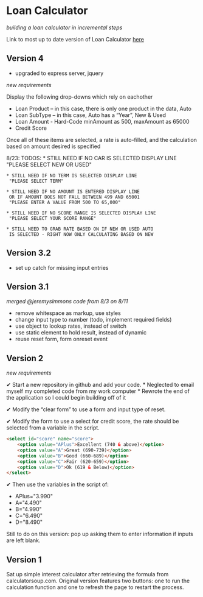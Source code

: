 # Loan Calculator 
*building a loan calculator in incremental steps*

Link to most up to date version of Loan Calculator [here](https://missjody.github.io/loan_calculator/)

## Version 4

* upgraded to express server, jquery

*new requirements*

Display the following drop-downs which rely on eachother
  * Loan Product – in this case, there is only one product in the data, Auto
  * Loan SubType – in this case, Auto has a “Year”, New & Used
  * Loan Amount - Hard-Code minAmount as 500, maxAmount as 65000
  * Credit Score
  
Once all of these items are selected, a rate is auto-filled, and the calculation based on amount desired is specified

8/23: TODOS:
    * STILL NEED IF NO CAR IS SELECTED DISPLAY LINE
     "PLEASE SELECT NEW OR USED"

    * STILL NEED IF NO TERM IS SELECTED DISPLAY LINE
     "PLEASE SELECT TERM"

    * STILL NEED IF NO AMOUNT IS ENTERED DISPLAY LINE
     OR IF AMOUNT DOES NOT FALL BETWEEN 499 AND 65001
     "PLEASE ENTER A VALUE FROM 500 TO 65,000"

    * STILL NEED IF NO SCORE RANGE IS SELECTED DISPLAY LINE
     "PLEASE SELECT YOUR SCORE RANGE"

    * STILL NEED TO GRAB RATE BASED ON IF NEW OR USED AUTO
     IS SELECTED - RIGHT NOW ONLY CALCULATING BASED ON NEW 

## Version 3.2

* set up catch for missing input entries

## Version 3.1
*merged @jeremysimmons code from 8/3 on 8/11*

* remove whitespace as markup, use styles
* change input type to number (todo, implement required fields)
* use object to lookup rates, instead of switch
* use static element to hold result, instead of dynamic
* reuse reset form, form onreset event

## Version 2
*new requirements*

✔ Start a new repository in github and add your code. 
    * Neglected to email myself my completed code from my work computer
    * Rewrote the end of the application so I could begin building off of it

✔ Modify the “clear form” to use a form and input type of reset.

✔ Modify the form to use a select for credit score, the rate should be 
      selected from a variable in the script.

```html
<select id="score" name="score">
    <option value="APlus">Excellent (740 & above)</option>
    <option value="A">Great (690-739)</option>
    <option value="B">Good (660-689)</option>
    <option value="C">Fair (620-659)</option>
    <option value="D">Ok (619 & Below)</option>
</select>
```

✔ Then use the variables in the script of:
  *  APlus="3.990"
  *  A="4.490"
  *  B="4.990"
  *  C="6.490"
  *  D="8.490"
  
Still to do on this version: pop up asking them to enter information if inputs are left blank. 

## Version 1

Sat up simple interest calculator after retrieving the formula from calculatorsoup.com. Original version features two buttons: one to run the calculation function and one to refresh the page to restart the process.



